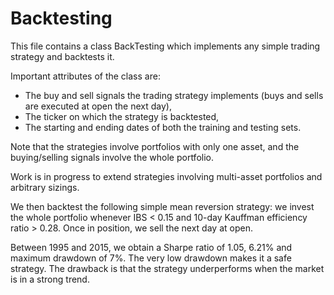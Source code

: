 # Backtesting
This file contains a class BackTesting which implements any simple trading strategy and backtests it.

Important attributes of the class are:
  - The buy and sell signals the trading strategy implements (buys and sells are executed at open the next day),
  - The ticker on which the strategy is backtested,
  - The starting and ending dates of both the training and testing sets.

Note that the strategies involve portfolios with only one asset, and the buying/selling signals involve the whole portfolio. 

Work is in progress to extend strategies involving multi-asset portfolios and arbitrary sizings.

We then backtest the following simple mean reversion strategy: we invest the whole portfolio whenever IBS < 0.15 and 10-day Kauffman efficiency ratio > 0.28. Once in position, we sell the next day at open.

Between 1995 and 2015, we obtain a Sharpe ratio of 1.05, 6.21% and maximum drawdown of 7%. The very low drawdown makes it a safe strategy. The drawback is that the strategy underperforms when the market is in a strong trend.
